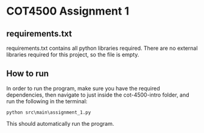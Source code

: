 # COT4500 Assignment 1
 
## requirements.txt
requirements.txt contains all python libraries required. There are no external libraries required for this project, so the file is empty.

## How to run
In order to run the program, make sure you have the required dependencies, then navigate to just inside the cot-4500-intro folder, and run the following in the terminal:
```
python src\main\assignment_1.py
```
This should automatically run the program.
